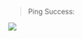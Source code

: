 > Ping Success:
<img src="https://github.com/nhok8t1/Viettel-Digital-Talent-Program-2022/blob/main/Practice-1/DoHoangSon/img/ping_success.jpg">
